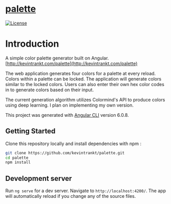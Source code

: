 # [palette](http://kevintrankt.com/palette)

[![License](http://img.shields.io/badge/Licence-MIT-brightgreen.svg)](LICENSE)

# Introduction

A simple color palette generator built on Angular. [http://kevintrankt.com/palette](http://kevintrankt.com/palette)

The web application generates four colors for a palette at every reload. Colors within a palette can be locked. The application will generate colors similar to the locked colors. Users can also enter their own hex color codes in to generate colors based on their input.

The current generation algorithm utilizes Colormind's API to produce colors using deep learning. I plan on implementing my own version.

This project was generated with [Angular CLI](https://github.com/angular/angular-cli) version 6.0.8.

## Getting Started

Clone this repository locally and install dependencies with npm :

```bash
git clone https://github.com/kevintrankt/palette.git
cd palette
npm install
```

## Development server

Run `ng serve` for a dev server. Navigate to `http://localhost:4200/`. The app will automatically reload if you change any of the source files.
